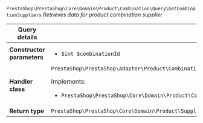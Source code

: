 `PrestaShop\PrestaShop\Core\Domain\Product\Combination\Query\GetCombinationSuppliers`
_Retrieves data for product combination supplier_

| Query details              |    |
| -------------------------- | -- |
| **Constructor parameters** | <ul> <li>`$int $combinationId`</li> </ul> |
| **Handler class**          | `PrestaShop\PrestaShop\Adapter\Product\Combination\QueryHandler\GetCombinationSuppliersHandler`  <p> Implements: </p> <ul>  <li>`PrestaShop\PrestaShop\Core\Domain\Product\Combination\QueryHandler\GetCombinationSuppliersHandlerInterface`</li>  |
| **Return type** |  `PrestaShop\PrestaShop\Core\Domain\Product\Supplier\QueryResult\ProductSupplierInfo[]`  |

